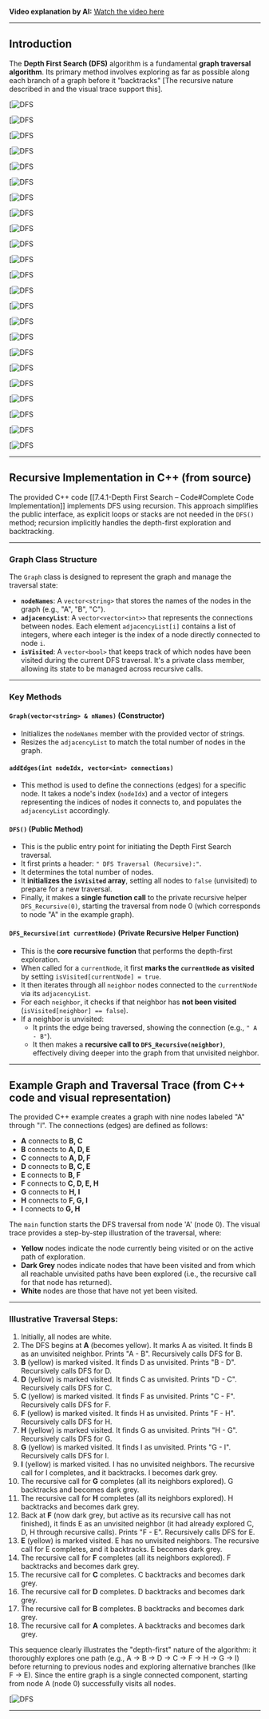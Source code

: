 
**Video explanation by AI:** [Watch the video here](https://notebooklm.google.com/notebook/68a51878-3ce2-4a6e-ba12-62bb4ec9e31e?artifactId=0d259443-a5a9-4ae7-b4c1-35ec09835f56)

---
## Introduction

The **Depth First Search (DFS)** algorithm is a fundamental **graph traversal algorithm**. Its primary method involves exploring as far as possible along each branch of a graph before it "backtracks" [The recursive nature described in and the visual trace support this].

[![DFS](G:\DSA\Slides\DFS\s1.png)

[![DFS](G:\DSA\Slides\DFS\s2.png)

[![DFS](G:\DSA\Slides\DFS\s3.png)

[![DFS](G:\DSA\Slides\DFS\s4.png)

[![DFS](G:\DSA\Slides\DFS\s5.png)

[![DFS](G:\DSA\Slides\DFS\s6.png)

[![DFS](G:\DSA\Slides\DFS\s7.png)

[![DFS](G:\DSA\Slides\DFS\s8.png)

[![DFS](G:\DSA\Slides\DFS\s9.png)

[![DFS](G:\DSA\Slides\DFS\s10.png)

[![DFS](G:\DSA\Slides\DFS\s11.png)

[![DFS](G:\DSA\Slides\DFS\s12.png)

[![DFS](G:\DSA\Slides\DFS\s13.png)

[![DFS](G:\DSA\Slides\DFS\s14.png)

[![DFS](G:\DSA\Slides\DFS\s15.png)

[![DFS](G:\DSA\Slides\DFS\s16.png)

[![DFS](G:\DSA\Slides\DFS\s17.png)

[![DFS](G:\DSA\Slides\DFS\s18.png)

[![DFS](G:\DSA\Slides\DFS\s19.png)

[![DFS](G:\DSA\Slides\DFS\s20.png)

[![DFS](G:\DSA\Slides\DFS\s21.png)

[![DFS](G:\DSA\Slides\DFS\s22.png)

[![DFS](G:\DSA\Slides\DFS\s23.png)

---
## Recursive Implementation in C++ (from source)

The provided C++ code [[7.4.1-Depth First Search – Code#Complete Code Implementation]] implements DFS using recursion. This approach simplifies the public interface, as explicit loops or stacks are not needed in the `DFS()` method; recursion implicitly handles the depth-first exploration and backtracking.

---
### Graph Class Structure

The `Graph` class is designed to represent the graph and manage the traversal state:

- **`nodeNames`**: A `vector<string>` that stores the names of the nodes in the graph (e.g., "A", "B", "C").
- **`adjacencyList`**: A `vector<vector<int>>` that represents the connections between nodes. Each element `adjacencyList[i]` contains a list of integers, where each integer is the index of a node directly connected to node `i`.
- **`isVisited`**: A `vector<bool>` that keeps track of which nodes have been visited during the current DFS traversal. It's a private class member, allowing its state to be managed across recursive calls.

---
### Key Methods

#### `Graph(vector<string> & nNames)` (Constructor)

- Initializes the `nodeNames` member with the provided vector of strings.
- Resizes the `adjacencyList` to match the total number of nodes in the graph.

#### `addEdges(int nodeIdx, vector<int> connections)`

- This method is used to define the connections (edges) for a specific node. It takes a node's index (`nodeIdx`) and a vector of integers representing the indices of nodes it connects to, and populates the `adjacencyList` accordingly.

#### `DFS()` (Public Method)

- This is the public entry point for initiating the Depth First Search traversal.
- It first prints a header: `" DFS Traversal (Recursive):"`.
- It determines the total number of nodes.
- It **initializes the `isVisited` array**, setting all nodes to `false` (unvisited) to prepare for a new traversal.
- Finally, it makes a **single function call** to the private recursive helper `DFS_Recursive(0)`, starting the traversal from node 0 (which corresponds to node "A" in the example graph).

#### `DFS_Recursive(int currentNode)` (Private Recursive Helper Function)

- This is the **core recursive function** that performs the depth-first exploration.
- When called for a `currentNode`, it first **marks the `currentNode` as visited** by setting `isVisited[currentNode] = true`.
- It then iterates through all `neighbor` nodes connected to the `currentNode` via its `adjacencyList`.
- For each `neighbor`, it checks if that neighbor has **not been visited** (`isVisited[neighbor] == false`).
- If a neighbor is unvisited:
    - It prints the edge being traversed, showing the connection (e.g., `" A - B"`).
    - It then makes a **recursive call to `DFS_Recursive(neighbor)`**, effectively diving deeper into the graph from that unvisited neighbor.


---
## Example Graph and Traversal Trace (from C++ code and visual representation)

The provided C++ example creates a graph with nine nodes labeled "A" through "I". The connections (edges) are defined as follows:

- **A** connects to **B, C**
- **B** connects to **A, D, E**
- **C** connects to **A, D, F**
- **D** connects to **B, C, E**
- **E** connects to **B, F**
- **F** connects to **C, D, E, H**
- **G** connects to **H, I**
- **H** connects to **F, G, I**
- **I** connects to **G, H**

The `main` function starts the DFS traversal from node 'A' (node 0). The visual trace provides a step-by-step illustration of the traversal, where:

- **Yellow** nodes indicate the node currently being visited or on the active path of exploration.
- **Dark Grey** nodes indicate nodes that have been visited and from which all reachable unvisited paths have been explored (i.e., the recursive call for that node has returned).
- **White** nodes are those that have not yet been visited.

---
### Illustrative Traversal Steps:

1. Initially, all nodes are white.
2. The DFS begins at **A** (becomes yellow). It marks A as visited. It finds B as an unvisited neighbor. Prints "A - B". Recursively calls DFS for B.
3. **B** (yellow) is marked visited. It finds D as unvisited. Prints "B - D". Recursively calls DFS for D.
4. **D** (yellow) is marked visited. It finds C as unvisited. Prints "D - C". Recursively calls DFS for C.
5. **C** (yellow) is marked visited. It finds F as unvisited. Prints "C - F". Recursively calls DFS for F.
6. **F** (yellow) is marked visited. It finds H as unvisited. Prints "F - H". Recursively calls DFS for H.
7. **H** (yellow) is marked visited. It finds G as unvisited. Prints "H - G". Recursively calls DFS for G.
8. **G** (yellow) is marked visited. It finds I as unvisited. Prints "G - I". Recursively calls DFS for I.
9. **I** (yellow) is marked visited. I has no unvisited neighbors. The recursive call for I completes, and it backtracks. I becomes dark grey.
10. The recursive call for **G** completes (all its neighbors explored). G backtracks and becomes dark grey.
11. The recursive call for **H** completes (all its neighbors explored). H backtracks and becomes dark grey.
12. Back at **F** (now dark grey, but active as its recursive call has not finished), it finds E as an unvisited neighbor (it had already explored C, D, H through recursive calls). Prints "F - E". Recursively calls DFS for E.
13. **E** (yellow) is marked visited. E has no unvisited neighbors. The recursive call for E completes, and it backtracks. E becomes dark grey.
14. The recursive call for **F** completes (all its neighbors explored). F backtracks and becomes dark grey.
15. The recursive call for **C** completes. C backtracks and becomes dark grey.
16. The recursive call for **D** completes. D backtracks and becomes dark grey.
17. The recursive call for **B** completes. B backtracks and becomes dark grey.
18. The recursive call for **A** completes. A backtracks and becomes dark grey.

This sequence clearly illustrates the "depth-first" nature of the algorithm: it thoroughly explores one path (e.g., A -> B -> D -> C -> F -> H -> G -> I) before returning to previous nodes and exploring alternative branches (like F -> E). Since the entire graph is a single connected component, starting from node A (node 0) successfully visits all nodes.

[![DFS](G:\DSA\Slides\DFS\s24.png)

---
